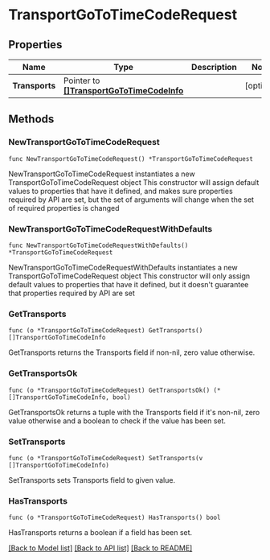 # TransportGoToTimeCodeRequest

## Properties

Name | Type | Description | Notes
------------ | ------------- | ------------- | -------------
**Transports** | Pointer to [**[]TransportGoToTimeCodeInfo**](TransportGoToTimeCodeInfo.md) |  | [optional] 

## Methods

### NewTransportGoToTimeCodeRequest

`func NewTransportGoToTimeCodeRequest() *TransportGoToTimeCodeRequest`

NewTransportGoToTimeCodeRequest instantiates a new TransportGoToTimeCodeRequest object
This constructor will assign default values to properties that have it defined,
and makes sure properties required by API are set, but the set of arguments
will change when the set of required properties is changed

### NewTransportGoToTimeCodeRequestWithDefaults

`func NewTransportGoToTimeCodeRequestWithDefaults() *TransportGoToTimeCodeRequest`

NewTransportGoToTimeCodeRequestWithDefaults instantiates a new TransportGoToTimeCodeRequest object
This constructor will only assign default values to properties that have it defined,
but it doesn't guarantee that properties required by API are set

### GetTransports

`func (o *TransportGoToTimeCodeRequest) GetTransports() []TransportGoToTimeCodeInfo`

GetTransports returns the Transports field if non-nil, zero value otherwise.

### GetTransportsOk

`func (o *TransportGoToTimeCodeRequest) GetTransportsOk() (*[]TransportGoToTimeCodeInfo, bool)`

GetTransportsOk returns a tuple with the Transports field if it's non-nil, zero value otherwise
and a boolean to check if the value has been set.

### SetTransports

`func (o *TransportGoToTimeCodeRequest) SetTransports(v []TransportGoToTimeCodeInfo)`

SetTransports sets Transports field to given value.

### HasTransports

`func (o *TransportGoToTimeCodeRequest) HasTransports() bool`

HasTransports returns a boolean if a field has been set.


[[Back to Model list]](../README.md#documentation-for-models) [[Back to API list]](../README.md#documentation-for-api-endpoints) [[Back to README]](../README.md)


